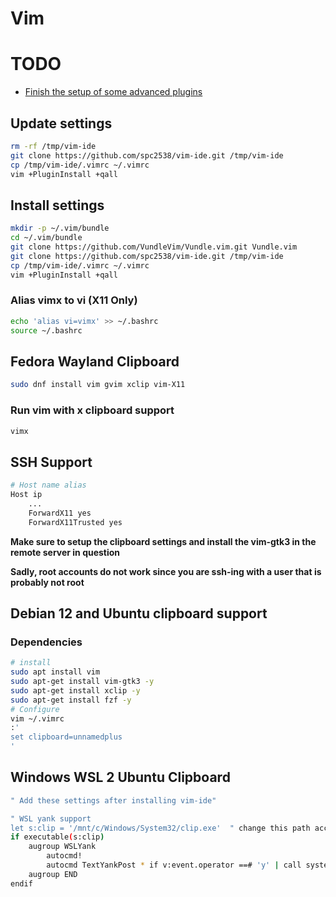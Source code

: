 # Vim

# TODO
- [Finish the setup of some advanced plugins](https://www.makeuseof.com/best-vim-plugins/)

## Update settings

```sh
rm -rf /tmp/vim-ide
git clone https://github.com/spc2538/vim-ide.git /tmp/vim-ide
cp /tmp/vim-ide/.vimrc ~/.vimrc
vim +PluginInstall +qall
```

## Install settings

```sh
mkdir -p ~/.vim/bundle
cd ~/.vim/bundle
git clone https://github.com/VundleVim/Vundle.vim.git Vundle.vim
git clone https://github.com/spc2538/vim-ide.git /tmp/vim-ide
cp /tmp/vim-ide/.vimrc ~/.vimrc
vim +PluginInstall +qall

```

### Alias vimx to vi (X11 Only)

```sh
echo 'alias vi=vimx' >> ~/.bashrc
source ~/.bashrc
```


## Fedora Wayland Clipboard

```sh
sudo dnf install vim gvim xclip vim-X11
```

### Run vim with x clipboard support

```sh
vimx

```


## SSH Support

```sh
# Host name alias
Host ip
    ...
	ForwardX11 yes
    ForwardX11Trusted yes
```

**Make sure to setup the clipboard settings and install the vim-gtk3 in the remote server in question**

**Sadly, root accounts do not work since you are ssh-ing with a user that is probably not root**



## Debian 12 and Ubuntu clipboard support

### Dependencies

```sh
# install
sudo apt install vim
sudo apt-get install vim-gtk3 -y
sudo apt-get install xclip -y
sudo apt-get install fzf -y
# Configure
vim ~/.vimrc
:'
set clipboard=unnamedplus
'
```

## Windows WSL 2 Ubuntu Clipboard

```sh
" Add these settings after installing vim-ide"

" WSL yank support
let s:clip = '/mnt/c/Windows/System32/clip.exe'  " change this path according to your mount point
if executable(s:clip)
    augroup WSLYank
        autocmd!
        autocmd TextYankPost * if v:event.operator ==# 'y' | call system(s:clip, @0) | endif
    augroup END
endif

```
